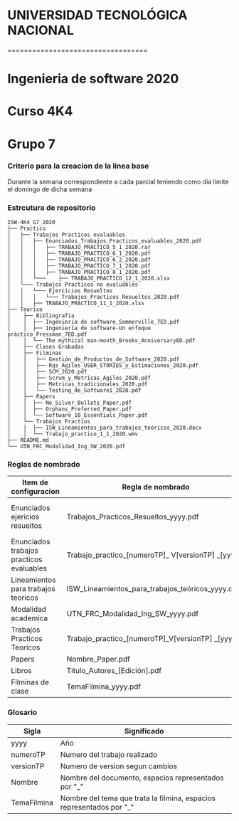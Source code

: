 ﻿# UNIVERSIDAD TECNOLÓGICA NACIONAL #
 ==================================
 # Ingenieria de software 2020
 # Curso 4K4
 # Grupo 7

### Criterio para la creacion de la linea base ###

Durante la semana correspondiente a cada parcial teniendo como dia limite el domingo de dicha semana


### Estrcutura de repositorio ###

```
ISW-4K4_G7_2020  
├── Practico
│   ├── Trabajos Practicos evaluables
│   │   ├── Enunciados_Trabajos_Practicos_evaluables_2020.pdf
│   │	│	├── TRABAJO_PRACTICO_5_1_2020.rar
│   │   │	├── TRABAJO_PRACTICO_6_1_2020.pdf
│   │   │	├── TRABAJO_PRACTICO_6_2_2020.pdf
│   │   │	├── TRABAJO_PRACTICO_7_1_2020.pdf
│   │   │	├── TRABAJO_PRACTICO_8_1_2020.pdf
│   │   └───	├── TRABAJO_PRACTICO_12_1_2020.xlsx
│   └─── Trabajos Practicos no evaluables
│   │   └─── Ejercicios Resueltos
│   │   │   └─── Trabajos_Practicos_Resueltos_2020.pdf
│   │	├── TRABAJO_PRACTICO_11_1_2020.xlxs
├── Teorico
│    ├── Bibliografia
│    │	├── Ingenieria de software_Sommerville_7ED.pdf
│    │	├── Ingeniería de software-Un enfoque práctico_Pressman_7ED.pdf
│    │	└── The mythical man-month_Brooks_AnniversaryED.pdf
│    ├── Clases Grabadas
│    ├── Filminas
│    │   ├── Gestión_de_Productos_de_Software_2020.pdf
│    │   ├── Rqs_Agiles_USER_STORIES_y_Estimaciones_2020.pdf
│    │   ├── SCM_2020.pdf
│    │   ├── Scrum_y_Metricas_Agiles_2020.pdf
│    │   ├── Metricas_tradicionales_2020.pdf
│    │   └── Testing_de_Software1_2020.pdf
│    ├── Papers
│    │	├── No_Silver_Bullets_Paper.pdf
│    │	├── Orphans_Preferred_Paper.pdf
│    │	└── Software_10_Essentials_Paper.pdf
│    └── Trabajos Practios
│    │	├── ISW_Lineamientos_para_trabajos_teóricos_2020.docx
│    │	└── Trabajo_practico_1_1_2020.wmv
├── README.md
└── UTN_FRC_Modalidad_Ing_SW_2020.pdf
```


### Reglas de nombrado ###

| Item de configuracion | Regla de nombrado | Ubicacion fisica |
| --------------------- | ----------------- | ---------------- |
| Enunciados ejericios resueltos | Trabajos_Practicos_Resueltos_yyyy.pdf |	/Practico/TrabajosP racticos no evaluables/Ejercicios Resueltos |
| Enunciados trabajos practicos evaluables | Trabajo_practico_[numeroTP]_ V[versionTP] _[yyyy] | /Practico/Trabajos Practicos evaluables |
| Lineamientos para trabajos teoricos |  ISW_Lineamientos_para_trabajos_teóricos_yyyy.docx | /Teorico/Trabajos Practicos | 
| Modalidad academica | UTN_FRC_Modalidad_Ing_SW_yyyy.pdf | / |
| Trabajos Practicos Teoricos | Trabajo_practico_[numeroTP]_V[versionTP] _[yyyy] | /Teorico/Trabajos Practicos |
| Papers | Nombre_Paper.pdf | /Teorico/Papers
| Libros | Titulo_Autores_[Edición].pdf | /Teorico/Bibliografia |
| Filminas de clase | TemaFilmina_yyyy.pdf | /Teorico/Filminas |


### Glosario ###

| Sigla | Significado |
| ----- | ----------- |
| yyyy  | Año |
| numeroTP | Numero del trabajo realizado | 
| versionTP | Numero de version segun cambios |
| Nombre | Nombre del documento, espacios representados por "_" |
| TemaFilmina | Nombre del tema que trata la filmina, espacios representados por "_" |

